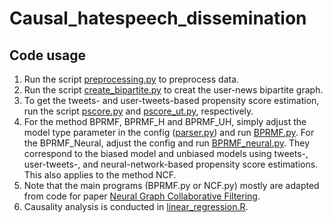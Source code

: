 # Causal_hatespeech_dissemination

## Code usage
1. Run the script [preprocessing.py](preprocessing.py) to preprocess data.
2. Run the script [create_bipartite.py](create_bipartite.py) to creat the user-news bipartite graph.
3. To get the tweets- and user-tweets-based propensity score estimation, run the script [pscore.py](my_pscore.py) and [pscore_ut.py](my_pscore_ut.py), respectively. 
4. For the method BPRMF, BPRMF_H and BPRMF_UH, simply adjust the model type parameter in the config ([parser.py](Code/utility/parser.oy)) and run [BPRMF.py](Code/Model_BPRMF/BPRMF.py). For the BPRMF_Neural, adjust the config and run [BPRMF_neural.py](Code/Model_BPRMF/BPRMF_neural.py). They correspond to the biased model and unbiased models using tweets-, user-tweets-, and neural-network-based propensity score estimations. This also applies to the method NCF. 
5. Note that the main programs (BPRMF.py or NCF.py) mostly are adapted from code for paper [Neural Graph Collaborative Filtering](https://arxiv.org/abs/1905.08108).
6. Causality analysis is conducted in [linear_regression.R](Code/Causality/regression/linear_regression.R).